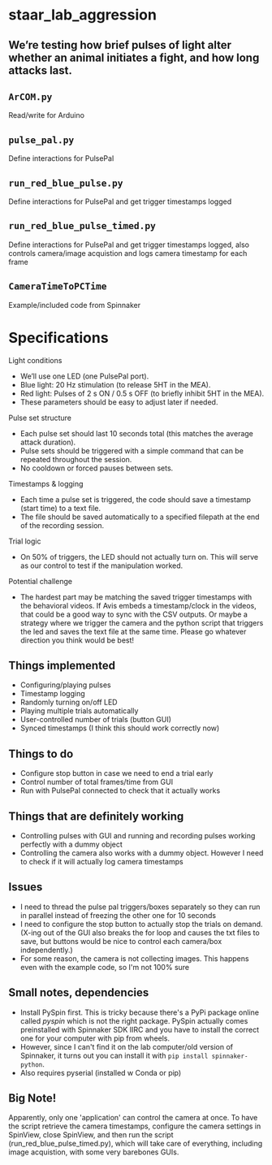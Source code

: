 
# staar_lab_aggression

## We’re testing how brief pulses of light alter whether an animal initiates a fight, and how long attacks last.

## `ArCOM.py`

Read/write for Arduino

## `pulse_pal.py`

Define interactions for PulsePal

## `run_red_blue_pulse.py`

Define interactions for PulsePal and get trigger timestamps logged

## `run_red_blue_pulse_timed.py`

Define interactions for PulsePal and get trigger timestamps logged, also controls camera/image acquistion
and logs camera timestamp for each frame

## `CameraTimeToPCTime`

Example/included code from Spinnaker

# Specifications

Light conditions
- We’ll use one LED (one PulsePal port).
- Blue light: 20 Hz stimulation (to release 5HT in the MEA).
- Red light: Pulses of 2 s ON / 0.5 s OFF (to briefly inhibit 5HT in the MEA).
- These parameters should be easy to adjust later if needed.

Pulse set structure
- Each pulse set should last 10 seconds total (this matches the average attack duration).
- Pulse sets should be triggered with a simple command that can be repeated throughout the session.
- No cooldown or forced pauses between sets.

Timestamps & logging
- Each time a pulse set is triggered, the code should save a timestamp (start time) to a text file.
- The file should be saved automatically to a specified filepath at the end of the recording session.

Trial logic
- On 50% of triggers, the LED should not actually turn on. This will serve as our control to test if the manipulation worked.

Potential challenge
- The hardest part may be matching the saved trigger timestamps with the behavioral videos. If Avis embeds a timestamp/clock in the videos, that could be a good way to sync with the CSV outputs. Or maybe a strategy where we trigger the camera and the python script that triggers the led and saves the text file at the same time. Please go whatever direction you think would be best!

## Things implemented
- Configuring/playing pulses
- Timestamp logging
- Randomly turning on/off LED
- Playing multiple trials automatically
- User-controlled number of trials (button GUI)
- Synced timestamps (I think this should work correctly now)

## Things to do
- Configure stop button in case we need to end a trial early
- Control number of total frames/time from GUI
- Run with PulsePal connected to check that it actually works

## Things that are definitely working
- Controlling pulses with GUI and running and recording pulses working perfectly with a dummy object
- Controlling the camera also works with a dummy object. However I need to check if it will actually log camera timestamps

## Issues
- I need to thread the pulse pal triggers/boxes separately so they can run in parallel instead of freezing the other one for 10 seconds
- I need to configure the stop button to actually stop the trials on demand. (X-ing out of the GUI also breaks the for loop and causes the txt files to save, but buttons would be nice to control each camera/box independently.)
- For some reason, the camera is not collecting images. This happens even with the example code, so I'm not 100% sure 

## Small notes, dependencies
- Install PySpin first. This is tricky because there's a PyPi package online called *pyspin* which is not the right package. PySpin actually comes preinstalled with Spinnaker SDK IIRC and you have to install the correct one for your computer with pip from wheels.
- However, since I can't find it on the lab computer/old version of Spinnaker, it turns out you can install it with `pip install spinnaker-python`.
- Also requires pyserial (installed w Conda or pip)

## Big Note!

Apparently, only one 'application' can control the camera at once. To have the script retrieve the camera timestamps, configure the camera settings in SpinView, close SpinView, and then run the script (run_red_blue_pulse_timed.py), which will take care of everything, including image acquistion, with some very barebones GUIs.


